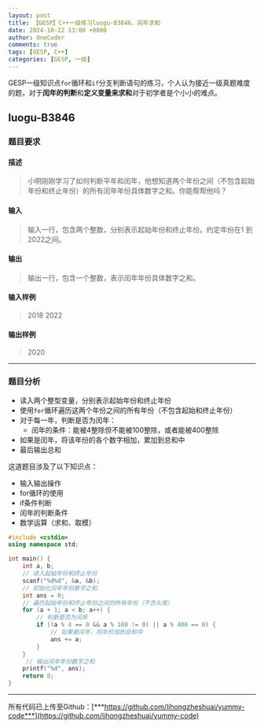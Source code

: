 ```yaml
---
layout: post
title: 【GESP】C++一级练习luogu-B3846，闰年求和
date: 2024-10-22 13:00 +0800
author: OneCoder
comments: true
tags: [GESP, C++]
categories: [GESP, 一级]
---
```

GESP一级知识点`for`循环和`if`分支判断语句的练习，个人认为接近一级真题难度的题，对于**闰年的判断**和**定义变量来求和**对于初学者是个小小的难点。

<!--more-->

## luogu-B3846

### 题目要求

#### 描述

>小明刚刚学习了如何判断平年和闰年，他想知道两个年份之间（不包含起始年份和终止年份）的所有闰年年份具体数字之和。你能帮帮他吗？

#### 输入

>输入一行，包含两个整数，分别表示起始年份和终止年份。约定年份在1 到 2022之间。

#### 输出

>输出一行，包含一个整数，表示闰年年份具体数字之和。

#### 输入样例

>2018 2022

#### 输出样例

>2020

---

### 题目分析

- 读入两个整型变量，分别表示起始年份和终止年份
- 使用`for`循环遍历这两个年份之间的所有年份（不包含起始和终止年份）
- 对于每一年，判断是否为闰年：
  - 闰年的条件：能被4整除但不能被100整除，或者能被400整除
- 如果是闰年，将该年份的各个数字相加，累加到总和中
- 最后输出总和

这道题目涉及了以下知识点：

- 输入输出操作
- for循环的使用
- if条件判断
- 闰年的判断条件
- 数学运算（求和、取模）

```cpp
#include <cstdio>
using namespace std;

int main() {
    int a, b;
    // 读入起始年份和终止年份
    scanf("%d%d", &a, &b);  
    // 初始化闰年年份数字之和
    int ans = 0;  
    // 遍历起始年份和终止年份之间的所有年份（不含头尾）
    for (a + 1; a < b; a++) {
        // 判断是否为闰年
        if ((a % 4 == 0 && a % 100 != 0) || a % 400 == 0) {
            // 如果是闰年，将年份加到总和中
            ans += a;  
        }
    }
     // 输出闰年年份数字之和
    printf("%d", ans); 
    return 0;
}
```

---

所有代码已上传至Github：[***https://github.com/lihongzheshuai/yummy-code***](https://github.com/lihongzheshuai/yummy-code)
